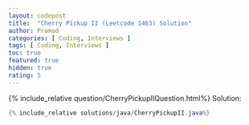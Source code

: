```yaml
---
layout: codepost
title:  "Cherry Pickup II (Leetcode 1463) Solution"
author: Pramod
categories: [ Coding, Interviews ]
tags: [ Coding, Interviews ]
toc: true
featured: true
hidden: true
rating: 5
---
```


{% include_relative question/CherryPickupIIQuestion.html%}
Solution:
```java
{% include_relative solutions/java/CherryPickupII.java%}
```
